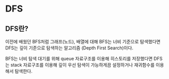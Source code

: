 # DFS

## DFS란?

이전에 배웠던 BFS처럼 그래프(노드), 배열에 대해 BFS는 너비 기준으로 탐색했다면 DFS는 깊이 기준으로 탐색하는 알고리즘 (Depth First Search)이다.

BFS는 너비 탐색 대기를 위해 queue 자료구조를 이용해 히스토리를 저장했다면 DFS는 stack 자료구조를 이용해 깊이 우선 탐색이 가능하게끔 설정하거나 재귀함수를 이용해서 탐색한다.
